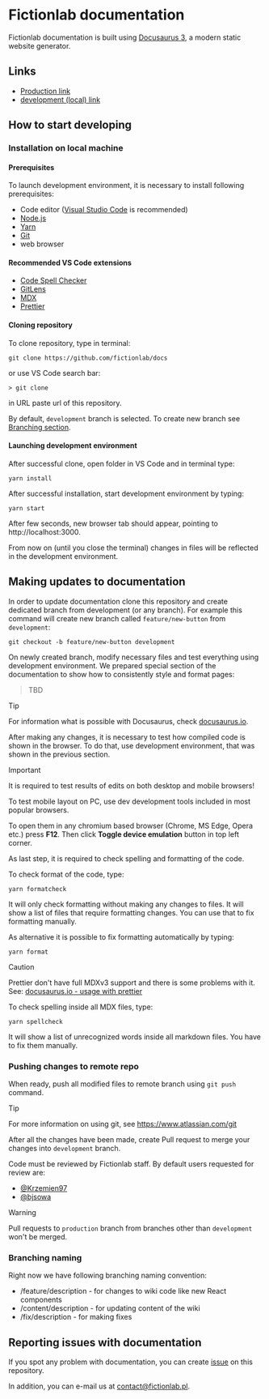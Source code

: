 # Fictionlab documentation

Fictionlab documentation is built using [Docusaurus 3](https://docusaurus.io/),
a modern static website generator.

## Links

- [Production link](http://docs.fictionlab.pl)
- [development (local) link](http://localhost:3000)

## How to start developing

### Installation on local machine

#### Prerequisites

To launch development environment, it is necessary to install following
prerequisites:

- Code editor ([Visual Studio Code](https://code.visualstudio.com/) is
  recommended)
- [Node.js](https://nodejs.org/en/)
- [Yarn](https://classic.yarnpkg.com/en/)
- [Git](https://git-scm.com/)
- web browser

#### Recommended VS Code extensions

- [Code Spell Checker](https://marketplace.visualstudio.com/items?itemName=streetsidesoftware.code-spell-checker)
- [GitLens](https://marketplace.visualstudio.com/items?itemName=eamodio.gitlens)
- [MDX](https://marketplace.visualstudio.com/items?itemName=unifiedjs.vscode-mdx)
- [Prettier](https://marketplace.visualstudio.com/items?itemName=esbenp.prettier-vscode)

#### Cloning repository

To clone repository, type in terminal:

```
git clone https://github.com/fictionlab/docs
```

or use VS Code search bar:

```
> git clone
```

in URL paste url of this repository.

By default, `development` branch is selected. To create new branch see
[Branching section](#branching).

#### Launching development environment

After successful clone, open folder in VS Code and in terminal type:

```
yarn install
```

After successful installation, start development environment by typing:

```
yarn start
```

After few seconds, new browser tab should appear, pointing to
http://localhost:3000.

From now on (until you close the terminal) changes in files will be reflected in
the development environment.

## Making updates to documentation

In order to update documentation clone this repository and create dedicated
branch from development (or any branch). For example this command will create
new branch called `feature/new-button` from `development`:

```
git checkout -b feature/new-button development
```

On newly created branch, modify necessary files and test everything using
development environment. We prepared special section of the documentation to
show how to consistently style and format pages:

> TBD

<!-- prettier-ignore -->
> [!TIP]
> For information what is possible with Docusaurus, check [docusaurus.io](https://docusaurus.io/docs).

After making any changes, it is necessary to test how compiled code is shown in
the browser. To do that, use development environment, that was shown in the
previous section.

<!-- prettier-ignore -->
> [!IMPORTANT]
> It is required to test results of edits on both desktop and mobile browsers!
> 
> To test mobile layout on PC, use dev development tools included in most popular browsers.
>
> To open them in any chromium based browser (Chrome, MS Edge, Opera etc.) press **F12**. Then click **Toggle device emulation** button in top left corner.

As last step, it is required to check spelling and formatting of the code.

To check format of the code, type:

```
yarn formatcheck
```

It will only check formatting without making any changes to files. It will show
a list of files that require formatting changes. You can use that to fix
formatting manually.

As alternative it is possible to fix formatting automatically by typing:

```
yarn format
```

<!-- prettier-ignore -->
> [!CAUTION]
> Prettier don't have full MDXv3 support and there is some problems with it. See: [docusaurus.io - usage with prettier](https://docusaurus.io/docs/markdown-features/admonitions#usage-with-prettier)

To check spelling inside all MDX files, type:

```
yarn spellcheck
```

It will show a list of unrecognized words inside all markdown files. You have to
fix them manually.

### Pushing changes to remote repo

When ready, push all modified files to remote branch using `git push` command.

<!-- prettier-ignore -->
> [!TIP]
> For more information on using git, see https://www.atlassian.com/git

After all the changes have been made, create Pull request to merge your changes
into `development` branch.

Code must be reviewed by Fictionlab staff. By default users requested for review
are:

- [@Krzemien97](https://github.com/Krzemien97)
- [@bjsowa](https://github.com/bjsowa)

<!-- prettier-ignore -->
> [!WARNING]
> Pull requests to `production` branch from branches other than
> `development` won't be merged.

### Branching naming

Right now we have following branching naming convention:

- /feature/description - for changes to wiki code like new React components
- /content/description - for updating content of the wiki
- /fix/description - for making fixes

## Reporting issues with documentation

If you spot any problem with documentation, you can create
[issue](https://github.com/fictionlab/docs/issues) on this repository.

In addition, you can e-mail us at contact@fictionlab.pl.
